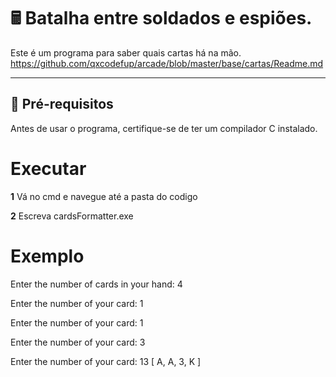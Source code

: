 # 🖩 Batalha entre soldados e espiões.

Este é um programa para saber quais cartas há na mão.
https://github.com/qxcodefup/arcade/blob/master/base/cartas/Readme.md

---

## 🔧 **Pré-requisitos**

Antes de usar o programa, certifique-se de ter um compilador C instalado.

# **Executar**

**1** Vá no cmd e navegue até a pasta do codigo

**2** Escreva cardsFormatter.exe

# **Exemplo**

Enter the number of cards in your hand: 4

Enter the number of your card: 1

Enter the number of your card: 1

Enter the number of your card: 3

Enter the number of your card: 13
[ A, A, 3, K ]
